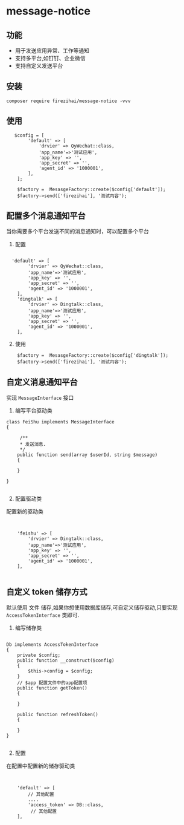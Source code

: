 # message-notice

## 功能

- 用于发送应用异常、工作等通知
- 支持多平台,如钉钉、企业微信
- 支持自定义发送平台


## 安装

```
composer require firezihai/message-notice -vvv

```

## 使用

```
   $config = [
        'default' => [
            'drvier' => QyWechat::class,
            'app_name'=>'测试应用',
            'app_key' => '',
            'app_secret' => '',
            'agent_id' => '1000001',
        ],
    ];
  
    $factory =  MesasgeFactory::create($config['default']);
    $factory->send(['firezihai'], '测试内容');

```

## 配置多个消息通知平台

当你需要多个平台发送不同的消息通知时，可以配置多个平台

1. 配置

```

  'default' => [
        'drvier' => QyWechat::class,
        'app_name'=>'测试应用',
        'app_key' => '',
        'app_secret' => '',
        'agent_id' => '1000001',
    ],
    'dingtalk' => [
        'drvier' => Dingtalk::class,
        'app_name'=>'测试应用',
        'app_key' => '',
        'app_secret' => '',
        'agent_id' => '1000001',
    ],

```

2. 使用

```
    $factory =  MesasgeFactory::create($config['dingtalk']);
    $factory->send(['firezihai'], '测试内容');

```

## 自定义消息通知平台

实现 `MessageInterface` 接口

1. 编写平台驱动类

```
class FeiShu implements MessageInterface
{

     /**
     * 发送消息.
     */
    public function send(array $userId, string $message)
    {

    }

}


```

2. 配置驱动类

配置新的驱动类

```


    'feishu' => [
        'drvier' => Dingtalk::class,
        'app_name'=>'测试应用',
        'app_key' => '',
        'app_secret' => '',
        'agent_id' => '1000001',
    ],


```

## 自定义 token 储存方式

默认使用 文件 储存,如果你想使用数据库储存,可自定义储存驱动,只要实现 `AccessTokenInterface` 类即可.

1. 编写储存类

```

Db implements AccessTokenInterface
{
    private $config;
	public function __construct($config)
    {
        $this->config = $config;
    }
	// $app 配置文件中的app配置项
    public function getToken()
    {

    }

    public function refreshToken()
    {

    }
}


```

2. 配置

在配置中配置新的储存驱动类

```


    'default' => [
        // 其他配置
        ....
        'access_token' => DB::class,
         // 其他配置
    ],


```
